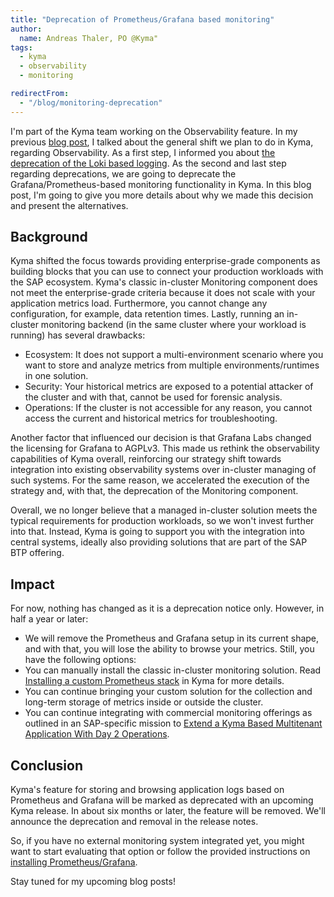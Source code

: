 ```yaml
---
title: "Deprecation of Prometheus/Grafana based monitoring"
author:
  name: Andreas Thaler, PO @Kyma"
tags:
  - kyma
  - observability
  - monitoring

redirectFrom:
  - "/blog/monitoring-deprecation"
---
```


I'm part of the Kyma team working on the Observability feature. In my previous [blog post](https://kyma-project.io/blog/2022/9/21/observability-strategy/), I talked about the general shift we plan to do in Kyma, regarding Observability. As a first step, I informed you about [the deprecation of the Loki based logging](https://kyma-project.io/blog/loki-deprecation). As the second and last step regarding deprecations, we are going to deprecate the Grafana/Prometheus-based monitoring functionality in Kyma. In this blog post, I'm going to give you more details about why we made this decision and present the alternatives.

## Background

Kyma shifted the focus towards providing enterprise-grade components as building blocks that you can use to connect your production workloads with the SAP ecosystem. Kyma's classic in-cluster Monitoring component does not meet the enterprise-grade criteria because it does not scale with your application metrics load. Furthermore, you cannot change any configuration, for example, data retention times. Lastly, running an in-cluster monitoring backend (in the same cluster where your workload is running) has several drawbacks:

- Ecosystem: It does not support a multi-environment scenario where you want to store and analyze metrics from multiple environments/runtimes in one solution.
- Security: Your historical metrics are exposed to a potential attacker of the cluster and with that, cannot be used for forensic analysis.
- Operations: If the cluster is not accessible for any reason, you cannot access the current and historical metrics for troubleshooting.

Another factor that influenced our decision is that Grafana Labs changed the licensing for Grafana to AGPLv3. This made us rethink the observability capabilities of Kyma overall, reinforcing our strategy shift towards integration into existing observability systems over in-cluster managing of such systems. For the same reason, we accelerated the execution of the strategy and, with that, the deprecation of the Monitoring component.

Overall, we no longer believe that a managed in-cluster solution meets the typical requirements for production workloads, so we won't invest further into that. Instead, Kyma is going to support you with the integration into central systems, ideally also providing solutions that are part of the SAP BTP offering.

## Impact
For now, nothing has changed as it is a deprecation notice only. However, in half a year or later:
- We will remove the Prometheus and Grafana setup in its current shape, and with that, you will lose the ability to browse your metrics.
Still, you have the following options:
- You can manually install the classic in-cluster monitoring solution. Read [Installing a custom Prometheus stack](https://github.com/kyma-project/examples/tree/main/prometheus) in Kyma for more details.
- You can continue bringing your custom solution for the collection and long-term storage of metrics inside or outside the cluster.
- You can continue integrating with commercial monitoring offerings as outlined in an SAP-specific mission to [Extend a Kyma Based Multitenant Application With Day 2 Operations](https://discovery-center.cloud.sap/missiondetail/3999/).

## Conclusion
Kyma's feature for storing and browsing application logs based on Prometheus and Grafana will be marked as deprecated with an upcoming Kyma release. In about six months or later, the feature will be removed. We'll announce the deprecation and removal in the release notes.

So, if you have no external monitoring system integrated yet, you might want to start evaluating that option or follow the provided instructions on [installing Prometheus/Grafana](https://github.com/kyma-project/examples/tree/main/prometheus).

Stay tuned for my upcoming blog posts!